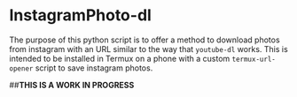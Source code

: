 # InstagramPhoto-dl
The purpose of this python script is to offer a method to download photos from instagram 
with an URL similar to the way that `youtube-dl` works. This is intended to be installed in
Termux on a phone with a custom `termux-url-opener` script to save instagram photos.

##**THIS IS A WORK IN PROGRESS**